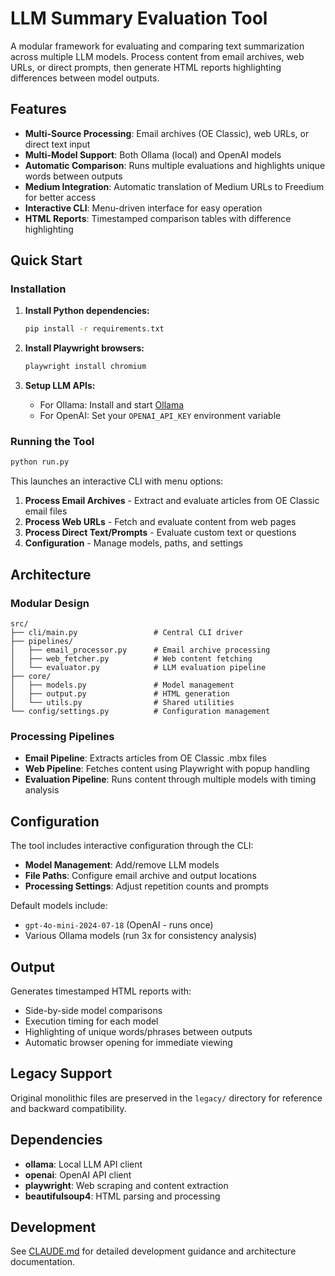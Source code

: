 # LLM Summary Evaluation Tool

A modular framework for evaluating and comparing text summarization across multiple LLM models. Process content from email archives, web URLs, or direct prompts, then generate HTML reports highlighting differences between model outputs.

## Features

- **Multi-Source Processing**: Email archives (OE Classic), web URLs, or direct text input
- **Multi-Model Support**: Both Ollama (local) and OpenAI models
- **Automatic Comparison**: Runs multiple evaluations and highlights unique words between outputs
- **Medium Integration**: Automatic translation of Medium URLs to Freedium for better access
- **Interactive CLI**: Menu-driven interface for easy operation
- **HTML Reports**: Timestamped comparison tables with difference highlighting

## Quick Start

### Installation

1. **Install Python dependencies:**
   ```bash
   pip install -r requirements.txt
   ```

2. **Install Playwright browsers:**
   ```bash
   playwright install chromium
   ```

3. **Setup LLM APIs:**
   - For Ollama: Install and start [Ollama](https://ollama.ai)
   - For OpenAI: Set your `OPENAI_API_KEY` environment variable

### Running the Tool

```bash
python run.py
```

This launches an interactive CLI with menu options:

1. **Process Email Archives** - Extract and evaluate articles from OE Classic email files
2. **Process Web URLs** - Fetch and evaluate content from web pages  
3. **Process Direct Text/Prompts** - Evaluate custom text or questions
4. **Configuration** - Manage models, paths, and settings

## Architecture

### Modular Design
```
src/
├── cli/main.py                 # Central CLI driver
├── pipelines/
│   ├── email_processor.py      # Email archive processing
│   ├── web_fetcher.py          # Web content fetching
│   └── evaluator.py            # LLM evaluation pipeline
├── core/
│   ├── models.py               # Model management
│   ├── output.py               # HTML generation
│   └── utils.py                # Shared utilities
└── config/settings.py          # Configuration management
```

### Processing Pipelines

- **Email Pipeline**: Extracts articles from OE Classic .mbx files
- **Web Pipeline**: Fetches content using Playwright with popup handling
- **Evaluation Pipeline**: Runs content through multiple models with timing analysis

## Configuration

The tool includes interactive configuration through the CLI:

- **Model Management**: Add/remove LLM models
- **File Paths**: Configure email archive and output locations  
- **Processing Settings**: Adjust repetition counts and prompts

Default models include:
- `gpt-4o-mini-2024-07-18` (OpenAI - runs once)
- Various Ollama models (run 3x for consistency analysis)

## Output

Generates timestamped HTML reports with:
- Side-by-side model comparisons
- Execution timing for each model
- Highlighting of unique words/phrases between outputs
- Automatic browser opening for immediate viewing

## Legacy Support

Original monolithic files are preserved in the `legacy/` directory for reference and backward compatibility.

## Dependencies

- **ollama**: Local LLM API client
- **openai**: OpenAI API client  
- **playwright**: Web scraping and content extraction
- **beautifulsoup4**: HTML parsing and processing

## Development

See [CLAUDE.md](CLAUDE.md) for detailed development guidance and architecture documentation. 

